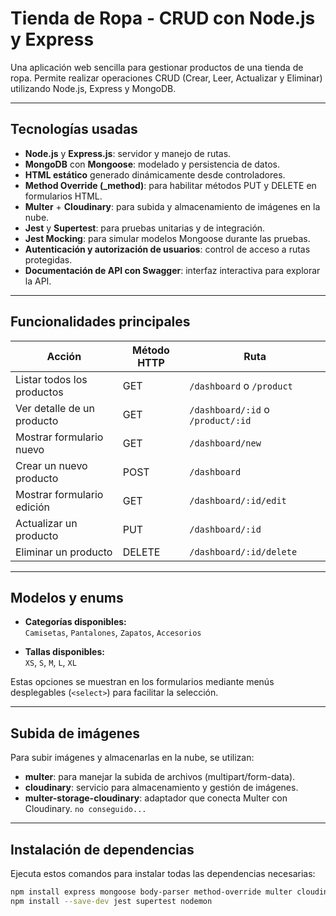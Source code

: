 # Tienda de Ropa - CRUD con Node.js y Express

Una aplicación web sencilla para gestionar productos de una tienda de ropa. Permite realizar operaciones CRUD (Crear, Leer, Actualizar y Eliminar) utilizando Node.js, Express y MongoDB.

---

## Tecnologías usadas

- **Node.js** y **Express.js**: servidor y manejo de rutas.  
- **MongoDB** con **Mongoose**: modelado y persistencia de datos.  
- **HTML estático** generado dinámicamente desde controladores.  
- **Method Override (_method)**: para habilitar métodos PUT y DELETE en formularios HTML.  
- **Multer** + **Cloudinary**: para subida y almacenamiento de imágenes en la nube.  
- **Jest** y **Supertest**: para pruebas unitarias y de integración.  
- **Jest Mocking**: para simular modelos Mongoose durante las pruebas.  
- **Autenticación y autorización de usuarios**: control de acceso a rutas protegidas.  
- **Documentación de API con Swagger**: interfaz interactiva para explorar la API.

---

## Funcionalidades principales

| Acción                         | Método HTTP | Ruta                       |
|-------------------------------|-------------|----------------------------|
| Listar todos los productos     | GET         | `/dashboard` o `/product`  |
| Ver detalle de un producto     | GET         | `/dashboard/:id` o `/product/:id` |
| Mostrar formulario nuevo       | GET         | `/dashboard/new`            |
| Crear un nuevo producto        | POST        | `/dashboard`                |
| Mostrar formulario edición     | GET         | `/dashboard/:id/edit`       |
| Actualizar un producto         | PUT         | `/dashboard/:id`            |
| Eliminar un producto           | DELETE      | `/dashboard/:id/delete`     |

---

## Modelos y enums

- **Categorías disponibles:**  
  `Camisetas`, `Pantalones`, `Zapatos`, `Accesorios`

- **Tallas disponibles:**  
  `XS`, `S`, `M`, `L`, `XL`

Estas opciones se muestran en los formularios mediante menús desplegables (`<select>`) para facilitar la selección.

---

## Subida de imágenes

Para subir imágenes y almacenarlas en la nube, se utilizan:

- **multer**: para manejar la subida de archivos (multipart/form-data).  
- **cloudinary**: servicio para almacenamiento y gestión de imágenes.  
- **multer-storage-cloudinary**: adaptador que conecta Multer con Cloudinary.
 `no conseguido...`

---

## Instalación de dependencias

Ejecuta estos comandos para instalar todas las dependencias necesarias:

```bash
npm install express mongoose body-parser method-override multer cloudinary multer-storage-cloudinary cors swagger-ui-express swagger-jsdoc
npm install --save-dev jest supertest nodemon
